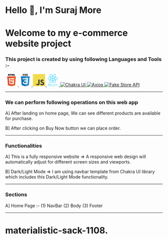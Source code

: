 # Hello 👋, I'm Suraj More
# Welcome to my e-commerce website project

<h3> This project is created by using following Languages and Tools :- </h3>
<p align="left"> 
  <a href="https://developer.mozilla.org/en-US/docs/Web/HTML" target="_blank" rel="noreferrer"> <img src="https://raw.githubusercontent.com/devicons/devicon/master/icons/html5/html5-original-wordmark.svg" alt="html5" width="40" height="40"/> </a> 
  <a href="https://developer.mozilla.org/en-US/docs/Web/CSS" target="_blank" rel="noreferrer"> <img src="https://raw.githubusercontent.com/devicons/devicon/master/icons/css3/css3-original-wordmark.svg" alt="css3" width="40" height="40"/> </a> 
  <a href="https://developer.mozilla.org/en-US/docs/Web/JavaScript" target="_blank" rel="noreferrer"> <img src="https://raw.githubusercontent.com/devicons/devicon/master/icons/javascript/javascript-original.svg" alt="javascript" width="40" height="40"/> </a> 
  <a href="https://reactjs.org/" target="_blank" rel="noreferrer"> <img src="https://raw.githubusercontent.com/devicons/devicon/master/icons/react/react-original-wordmark.svg" alt="react" width="40" height="40"/> </a> 
    <a href="https://chakra-ui.com/getting-started" target="_blank" rel="noreferrer">
    <img src="https://www.happylifecreators.com/wp/wp-content/uploads/2022/06/chakra-ui_title2-770x528.png" alt="Chakra UI" width="40" height="40"/> </a> 
      <a href="https://www.npmjs.com/package/axios" target="_blank" rel="noreferrer">
    <img src="https://camo.githubusercontent.com/272811d860f3fab0dd8ff0690e2ca36afbf0c96ad44100b8d42dfdce8511679b/68747470733a2f2f6178696f732d687474702e636f6d2f6173736574732f6c6f676f2e737667" alt="Axios" width="80" height="40"/> </a> 
      <a href="https://fakestoreapi.com/" target="_blank" rel="noreferrer"> <img src="https://fakestoreapi.com/icons/logo.png" alt="Fake Store API" width="40" height="40"/> </a> 
</p>
<hr/>

<h3> We can perform following operations on this web app </h3>
<p>A] After landing on home page, We can see different products are available for purchase.</p>
<p>B] After clicking on Buy Now button we can place order.</p>
<hr/>

<h3> Functionalities</h3>
<p>A] This is a fully responsive website => A responsive web design will automatically adjust for different screen sizes and viewports. </p>
<p>B] Dark/Light Mode => I am using navbar template from Chakra UI library which includes this Dark/Light Mode functionality.</p>
<hr/>

<h3> Sections </h3>
<p>
A] Home Page :- (1) NavBar (2) Body (3) Footer
</p>
<hr/>

# materialistic-sack-1108.
